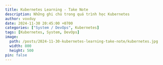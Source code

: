 ```yaml
---
title: Kubernetes Learning - Take Note
description: Những ghi chú trong quá trình học Kubernetes 
author: voxduy
date: 2024-11-30 20:45:00 +0700
categories: ["System / DevOps", Kubernetes]
tags: [Kubernetes, System, DevOps]
image:
  path: /posts/2024-11-30-kubernetes-learning-take-note/kubernetes.jpg
  width: 800
  height: 500
pin: false
---
```

